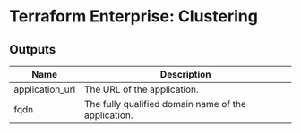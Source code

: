 # Terraform Enterprise: Clustering

## Outputs

| Name | Description |
|------|-------------|
| application\_url | The URL of the application. |
| fqdn | The fully qualified domain name of the application. |

